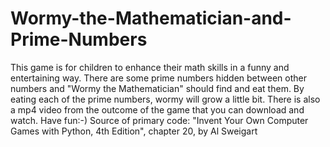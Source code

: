 # Wormy-the-Mathematician-and-Prime-Numbers
This game is for children to enhance their math skills in a funny and entertaining way. There are some prime numbers hidden between other numbers and "Wormy the Mathematician" 
should find and eat them. By eating each of the prime numbers, wormy will grow a little bit. There is also a mp4 video from the outcome of the game that you can download and watch. Have fun:-)
Source of primary code: "Invent Your Own Computer Games with Python, 4th Edition", chapter 20, by Al Sweigart 
